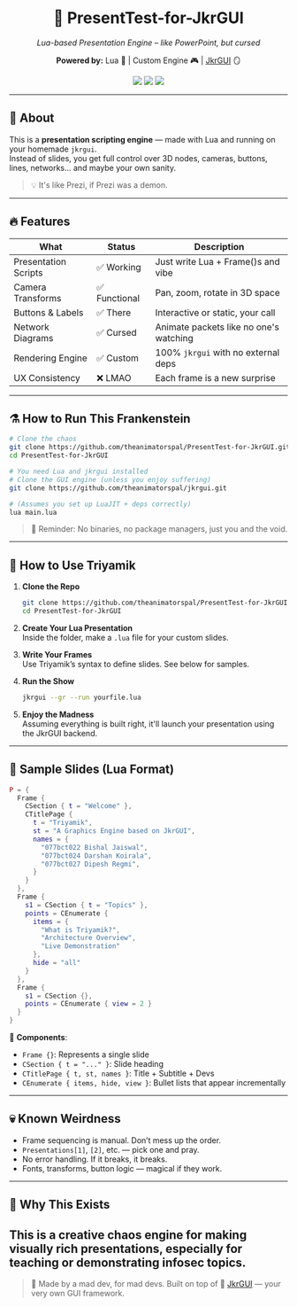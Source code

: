 <h1 align="center">🧠 PresentTest-for-JkrGUI</h1>
<p align="center"><i>Lua-based Presentation Engine – like PowerPoint, but cursed</i></p>
<p align="center"><b>Powered by:</b> Lua 🐍 | Custom Engine 🎮 | <a href="https://github.com/theanimatorspal/jkrgui">JkrGUI</a> 🪞</p>

<p align="center">
  <img src="https://img.shields.io/badge/build-chaotic-red?style=flat-square&logo=lua" />
  <img src="https://img.shields.io/badge/docs-none-yellow?style=flat-square&logo=readthedocs" />
  <img src="https://img.shields.io/badge/stability-quantum--fluctuates-orange?style=flat-square&logo=apacherocketmq" />
</p>

---

## 🧵 About

This is a **presentation scripting engine** — made with Lua and running on your homemade `jkrgui`.  
Instead of slides, you get full control over 3D nodes, cameras, buttons, lines, networks... and maybe your own sanity.

> 💡 It's like Prezi, if Prezi was a demon.  

---

## 🔥 Features

| What                     | Status       | Description                              |
|--------------------------|--------------|------------------------------------------|
| Presentation Scripts     | ✅ Working    | Just write Lua + Frame()s and vibe       |
| Camera Transforms        | ✅ Functional | Pan, zoom, rotate in 3D space            |
| Buttons & Labels         | ✅ There      | Interactive or static, your call         |
| Network Diagrams         | ✅ Cursed     | Animate packets like no one's watching   |
| Rendering Engine         | ✅ Custom     | 100% `jkrgui` with no external deps      |
| UX Consistency           | ❌ LMAO       | Each frame is a new surprise             |

---

## ⚗️ How to Run This Frankenstein

```bash
# Clone the chaos
git clone https://github.com/theanimatorspal/PresentTest-for-JkrGUI.git
cd PresentTest-for-JkrGUI

# You need Lua and jkrgui installed
# Clone the GUI engine (unless you enjoy suffering)
git clone https://github.com/theanimatorspal/jkrgui.git

# (Assumes you set up LuaJIT + deps correctly)
lua main.lua
```

> 📝 Reminder: No binaries, no package managers, just you and the void.

---

## 🚀 How to Use Triyamik

1. **Clone the Repo**  
   ```bash
   git clone https://github.com/theanimatorspal/PresentTest-for-JkrGUI
   cd PresentTest-for-JkrGUI
   ```

2. **Create Your Lua Presentation**  
   Inside the folder, make a `.lua` file for your custom slides.

3. **Write Your Frames**  
   Use Triyamik’s syntax to define slides. See below for samples.

4. **Run the Show**  
   ```bash
   jkrgui --gr --run yourfile.lua
   ```

5. **Enjoy the Madness**  
   Assuming everything is built right, it'll launch your presentation using the JkrGUI backend.

---

## 🧪 Sample Slides (Lua Format)

```lua
P = {
  Frame {
    CSection { t = "Welcome" },
    CTitlePage {
      t = "Triyamik",
      st = "A Graphics Engine based on JkrGUI",
      names = {
        "077bct022 Bishal Jaiswal",
        "077bct024 Darshan Koirala",
        "077bct027 Dipesh Regmi",
      }
    }
  },
  Frame {
    s1 = CSection { t = "Topics" },
    points = CEnumerate {
      items = {
        "What is Triyamik?",
        "Architecture Overview",
        "Live Demonstration"
      },
      hide = "all"
    }
  },
  Frame {
    s1 = CSection {},
    points = CEnumerate { view = 2 }
  }
}
```

🧩 **Components**:

- `Frame {}`: Represents a single slide
- `CSection { t = "..." }`: Slide heading
- `CTitlePage { t, st, names }`: Title + Subtitle + Devs
- `CEnumerate { items, hide, view }`: Bullet lists that appear incrementally

---

## 💀 Known Weirdness

- Frame sequencing is manual. Don’t mess up the order.
- `Presentations[1]`, `[2]`, etc. — pick one and pray.
- No error handling. If it breaks, it breaks.
- Fonts, transforms, button logic — magical if they work.

---

## 🤘 Why This Exists

This is a **creative chaos engine** for making visually rich presentations, especially for teaching or demonstrating infosec topics.
---

> 🧠 Made by a mad dev, for mad devs. Built on top of 🔮 [JkrGUI](https://github.com/theanimatorspal/jkrgui) — your very own GUI framework.

